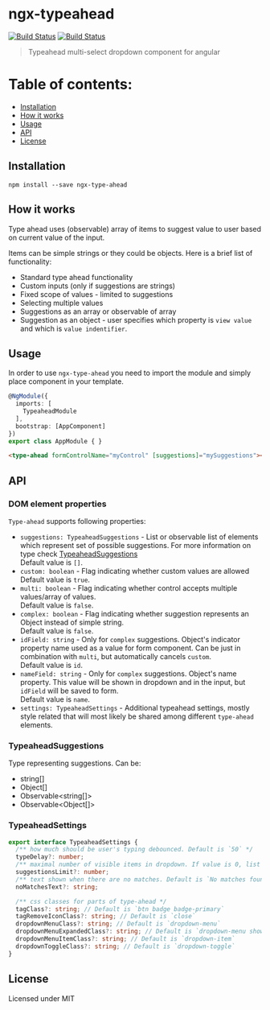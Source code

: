 # ngx-typeahead
[![Build Status](https://travis-ci.org/Greentube/ngx-typeahead.svg?branch=master)](https://travis-ci.org/Greentube/ngx-typeahead)
[![Build Status](https://circleci.com/gh/Greentube/ngx-typeahead.svg?style=shield)](https://circleci.com/gh/Greentube/ngx-typeahead)

> Typeahead multi-select dropdown component for angular

# Table of contents:
- [Installation](#installation)
- [How it works](#how-it-works)
- [Usage](#usage)
- [API](#api)
- [License](#license)

## Installation

```
npm install --save ngx-type-ahead
```

## How it works
Type ahead uses (observable) array of items to suggest value to user based on current value of the input.

Items can be simple strings or they could be objects. Here is a brief list of functionality:
* Standard type ahead functionality 
* Custom inputs (only if suggestions are strings)
* Fixed scope of values - limited to suggestions
* Selecting multiple values
* Suggestions as an array or observable of array
* Suggestion as an object - user specifies which property is `view value` and which is `value indentifier`.

## Usage
In order to use `ngx-type-ahead` you need to import the module and simply place component in your template.

```ts
@NgModule({
  imports: [
    TypeaheadModule
  ],
  bootstrap: [AppComponent]
})
export class AppModule { }
```

```html
<type-ahead formControlName="myControl" [suggestions]="mySuggestions"></type-ahead>
```

## API
### DOM element properties
`Type-ahead` supports following properties:  
- `suggestions: TypeaheadSuggestions` - List or observable list of elements which represent set of possible suggestions. For more information on type check [TypeaheadSuggestions](#typeaheadsuggestions)  
  Default value is `[]`.  
- `custom: boolean` - Flag indicating whether custom values are allowed  
  Default value is `true`.  
- `multi: boolean` - Flag indicating whether control accepts multiple values/array of values.  
  Default value is `false`.  
- `complex: boolean` - Flag indicating whether suggestion represents an Object instead of simple string.    
  Default value is `false`.  
- `idField: string` - Only for `complex` suggestions. Object's indicator property name used as a value for form component. Can be just in combination with `multi`, but automatically cancels `custom`.    
  Default value is `id`.  
- `nameField: string` - Only for `complex` suggestions. Object's name property. This value will be shown in dropdown and in the input, but `idField` will be saved to form.  
  Default value is `name`. 
- `settings: TypeaheadSettings` - Additional typeahead settings, mostly style related that will most likely be shared among different `type-ahead` elements.  

### TypeaheadSuggestions
Type representing suggestions. Can be:
* string[]
* Object[]
* Observable<string[]>
* Observable<Object[]>

### TypeaheadSettings
```ts
export interface TypeaheadSettings {
  /** how much should be user's typing debounced. Default is `50` */
  typeDelay?: number;
  /** maximal number of visible items in dropdown. If value is 0, list will not be limited. Default is `10` */
  suggestionsLimit?: number;
  /** text shown when there are no matches. Default is `No matches found` */
  noMatchesText?: string;

  /** css classes for parts of type-ahead */
  tagClass?: string; // Default is `btn badge badge-primary`
  tagRemoveIconClass?: string; // Default is `close`
  dropdownMenuClass?: string; // Default is `dropdown-menu`
  dropdownMenuExpandedClass?: string; // Default is `dropdown-menu show`
  dropdownMenuItemClass?: string; // Default is `dropdown-item`
  dropdownToggleClass?: string; // Default is `dropdown-toggle`
}
```

## License
Licensed under MIT

